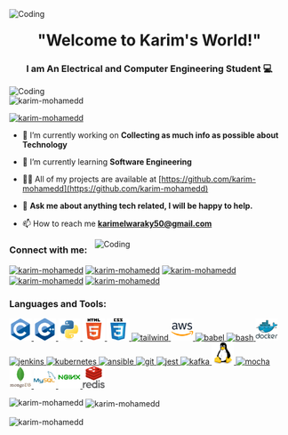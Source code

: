

<img align="right" alt="Coding" width="1000" src="https://user-images.githubusercontent.com/74038190/225813708-98b745f2-7d22-48cf-9150-083f1b00d6c9.gif">

<h1 align="center">"Welcome to Karim's World!"</h1>

<h3 align="center">I am An Electrical and Computer Engineering Student 💻</h3>


<img align="right" alt="Coding" width="1000" src="https://raw.githubusercontent.com/robiot/robiot/main/jump.gif">


<p align="left"> <img src="https://komarev.com/ghpvc/?username=karim-mohamedd&label=Profile%20views&color=0e75b6&style=flat" alt="karim-mohamedd" /> </p>

<p align="left"> <a href=https://x.com/KarimMo61914681?t=XWE1TPVX3bPtwrGRXLjDXw&s=09" target="blank"><img src="https://img.shields.io/twitter/follow/karim mohamed?logo=twitter&style=for-the-badge" alt="karim-mohamedd" /></a> </p>

- 🔭 I’m currently working on **Collecting as much info as possible about Technology**

- 🌱 I’m currently learning **Software Engineering**

- 👨‍💻 All of my projects are available at [https://github.com/karim-mohamedd](https://github.com/karim-mohamedd)

- 💬 **Ask me about anything tech related, I will be happy to help.**

- 📫 How to reach me **karimelwaraky50@gmail.com**
<img align="right" alt="Coding" width="350" src="https://gifdb.com/images/high/coding-animated-laptop-flow-stream-ja04010rm5o68zfk.gif">


<h3 align="left">Connect with me:</h3>
<p align="left">
<a href="https://x.com/KarimMo61914681?t=XWE1TPVX3bPtwrGRXLjDXw&s=09" target="blank"><img align="center" src="https://raw.githubusercontent.com/rahuldkjain/github-profile-readme-generator/master/src/images/icons/Social/twitter.svg" alt="karim-mohamedd" height="30" width="40" /></a>
<a href="https://www.facebook.com/profile.php?id=100014428158426&mibextid=ZbWKwL" target="blank"><img align="center" src="https://raw.githubusercontent.com/rahuldkjain/github-profile-readme-generator/master/src/images/icons/Social/facebook.svg" alt="karim-mohamedd" height="30" width="40" /></a>
<a href="https://www.linkedin.com/in/karim-elwaraky" target="blank"><img align="center" src="https://raw.githubusercontent.com/rahuldkjain/github-profile-readme-generator/master/src/images/icons/Social/linked-in-alt.svg" alt="karim-mohamedd" height="30" width="40" /></a>
<a href=https://wa.me/+201011261561><img align="center" src="https://raw.githubusercontent.com/rahuldkjain/github-profile-readme-generator/master/src/images/icons/Social/whatsapp.svg" alt="karim-mohamedd" height="30" width="40" /></a>
<a href="https://discord.gg/karimelwaraky" target="blank"><img align="center" src="https://raw.githubusercontent.com/rahuldkjain/github-profile-readme-generator/master/src/images/icons/Social/discord.svg" alt="karim-mohamedd" height="30" width="40" /></a>
<h3 align="left">Languages and Tools:</h3>
<p align="left">
  <!-- Programming Languages -->
  <a href="https://www.cprogramming.com/" target="_blank" rel="noreferrer">
    <img src="https://raw.githubusercontent.com/devicons/devicon/master/icons/c/c-original.svg" alt="c" width="40" height="40"/>
  </a>
  <a href="https://en.wikipedia.org/wiki/C%2B%2B" target="_blank" rel="noreferrer">
    <img src="https://raw.githubusercontent.com/devicons/devicon/master/icons/cplusplus/cplusplus-original.svg" alt="c++" width="40" height="40"/>
  </a>
  <a href="https://www.python.org" target="_blank" rel="noreferrer">
    <img src="https://raw.githubusercontent.com/devicons/devicon/master/icons/python/python-original.svg" alt="python" width="40" height="40"/>
  </a>

  <!-- Web Technologies -->
  <a href="https://www.w3.org/html/" target="_blank" rel="noreferrer">
    <img src="https://raw.githubusercontent.com/devicons/devicon/master/icons/html5/html5-original-wordmark.svg" alt="html5" width="40" height="40"/>
  </a>
  <a href="https://www.w3schools.com/css/" target="_blank" rel="noreferrer">
    <img src="https://raw.githubusercontent.com/devicons/devicon/master/icons/css3/css3-original-wordmark.svg" alt="css3" width="40" height="40"/>
  </a>
  <a href="https://tailwindcss.com/" target="_blank" rel="noreferrer">
    <img src="https://www.vectorlogo.zone/logos/tailwindcss/tailwindcss-icon.svg" alt="tailwind" width="40" height="40"/>
  </a>
    <a href="https://aws.amazon.com" target="_blank" rel="noreferrer">
    <img src="https://raw.githubusercontent.com/devicons/devicon/master/icons/amazonwebservices/amazonwebservices-original-wordmark.svg" alt="aws" width="40" height="40"/>
  </a>
  <!-- JavaScript and Tools -->
  <a href="https://babeljs.io/" target="_blank" rel="noreferrer">
    <img src="https://www.vectorlogo.zone/logos/babeljs/babeljs-icon.svg" alt="babel" width="40" height="40"/>
  </a>
  <a href="https://www.gnu.org/software/bash/" target="_blank" rel="noreferrer">
    <img src="https://www.vectorlogo.zone/logos/gnu_bash/gnu_bash-icon.svg" alt="bash" width="40" height="40"/>
  </a>
  <a href="https://www.docker.com/" target="_blank" rel="noreferrer">
    <img src="https://raw.githubusercontent.com/devicons/devicon/master/icons/docker/docker-original-wordmark.svg" alt="docker" width="40" height="40"/>
  </a>
  <a href="https://www.jenkins.io" target="_blank" rel="noreferrer">
    <img src="https://www.vectorlogo.zone/logos/jenkins/jenkins-icon.svg" alt="jenkins" width="40" height="40"/>
  </a>
  <a href="https://kubernetes.io" target="_blank" rel="noreferrer">
    <img src="https://www.vectorlogo.zone/logos/kubernetes/kubernetes-icon.svg" alt="kubernetes" width="40" height="40"/>
  </a>
  <a href="https://www.ansible.com/" target="_blank" rel="noreferrer">
    <img src="https://www.vectorlogo.zone/logos/ansible/ansible-icon.svg" alt="ansible" width="40" height="40"/>
  </a>

  <!-- Version Control & CI/CD -->
  <a href="https://git-scm.com/" target="_blank" rel="noreferrer">
    <img src="https://www.vectorlogo.zone/logos/git-scm/git-scm-icon.svg" alt="git" width="40" height="40"/>
  </a>
  <a href="https://jestjs.io" target="_blank" rel="noreferrer">
    <img src="https://www.vectorlogo.zone/logos/jestjsio/jestjsio-icon.svg" alt="jest" width="40" height="40"/>
  </a>
  <a href="https://kafka.apache.org/" target="_blank" rel="noreferrer">
    <img src="https://www.vectorlogo.zone/logos/apache_kafka/apache_kafka-icon.svg" alt="kafka" width="40" height="40"/>
  </a>

  <!-- Operating Systems & Databases -->
  <a href="https://www.linux.org/" target="_blank" rel="noreferrer">
    <img src="https://raw.githubusercontent.com/devicons/devicon/master/icons/linux/linux-original.svg" alt="linux" width="40" height="40"/>
  </a>
  <a href="https://mochajs.org" target="_blank" rel="noreferrer">
    <img src="https://www.vectorlogo.zone/logos/mochajs/mochajs-icon.svg" alt="mocha" width="40" height="40"/>
  </a>
  <a href="https://www.mongodb.com/" target="_blank" rel="noreferrer">
    <img src="https://raw.githubusercontent.com/devicons/devicon/master/icons/mongodb/mongodb-original-wordmark.svg" alt="mongodb" width="40" height="40"/>
  </a>
  <a href="https://www.mysql.com/" target="_blank" rel="noreferrer">
    <img src="https://raw.githubusercontent.com/devicons/devicon/master/icons/mysql/mysql-original-wordmark.svg" alt="mysql" width="40" height="40"/>
  </a>
  <a href="https://www.nginx.com" target="_blank" rel="noreferrer">
    <img src="https://raw.githubusercontent.com/devicons/devicon/master/icons/nginx/nginx-original.svg" alt="nginx" width="40" height="40"/>
  </a>
  <a href="https://redis.io" target="_blank" rel="noreferrer">
    <img src="https://raw.githubusercontent.com/devicons/devicon/master/icons/redis/redis-original-wordmark.svg" alt="redis" width="40" height="40"/>
  </a>
</p>


<p><img align="left" src="https://github-readme-stats.vercel.app/api/top-langs?username=karim-mohamedd&show_icons=true&locale=en&layout=compact" alt="karim-mohamedd" /></p>

<p>&nbsp;<img align="center" src="https://github-readme-stats.vercel.app/api?username=karim-mohamedd&show_icons=true&locale=en" alt="karim-mohamedd" /></p>

<p><img align="center" src="https://github-readme-streak-stats.herokuapp.com/?user=karim-mohamedd&" alt="karim-mohamedd" /></p>
